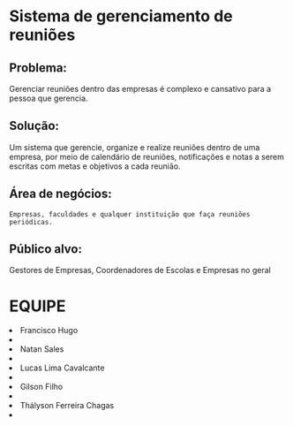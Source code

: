 # Sistema de gerenciamento de reuniões

## Problema:
Gerenciar reuniões dentro das empresas é complexo e cansativo para a pessoa que gerencia.

## Solução: 
Um sistema que gerencie, organize e realize reuniões dentro de uma empresa, por meio de calendário de reuniões, notificações e notas a serem escritas com metas e objetivos a cada reunião.

## Área de negócios:
	Empresas, faculdades e qualquer instituição que faça reuniões periódicas.

## Público alvo: 
Gestores de Empresas, Coordenadores de Escolas e Empresas no geral

# EQUIPE
<li>Francisco Hugo<li>
<li>Natan Sales<li>
<li>Lucas Lima Cavalcante<li>
<li>Gilson Filho<li>
<li>Thályson Ferreira Chagas<li>

